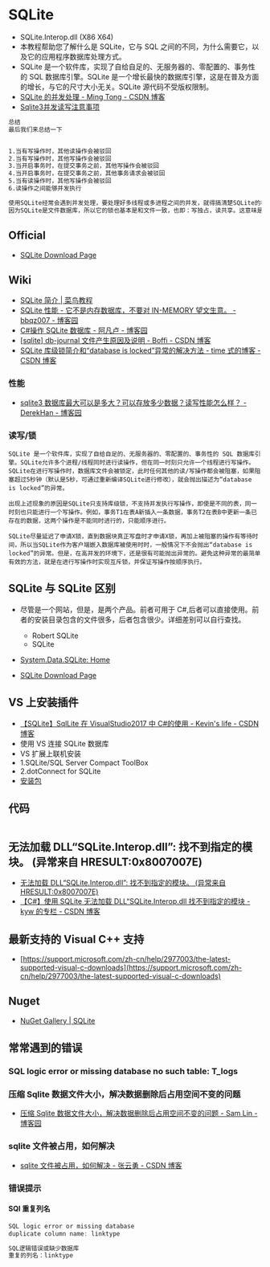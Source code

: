# SQLite

- SQLite.Interop.dll (X86 X64)
- 本教程帮助您了解什么是 SQLite，它与 SQL 之间的不同，为什么需要它，以及它的应用程序数据库处理方式。
- SQLite 是一个软件库，实现了自给自足的、无服务器的、零配置的、事务性的 SQL 数据库引擎。SQLite 是一个增长最快的数据库引擎，这是在普及方面的增长，与它的尺寸大小无关。SQLite 源代码不受版权限制。
- [SQLite 的并发处理 - Ming Tong - CSDN 博客](https://blog.csdn.net/cuit/article/details/21975807)
- [Sqlite3并发读写注意事项](http://www.bubuko.com/infodetail-765226.html)

```txt
总结
最后我们来总结一下


1.当有写操作时，其他读操作会被驳回
2.当有写操作时，其他写操作会被驳回
3.当开启事务时，在提交事务之前，其他写操作会被驳回
4.当开启事务时，在提交事务之前，其他事务请求会被驳回
5.当有读操作时，其他写操作会被驳回
6.读操作之间能够并发执行
```

```txt
使用SQLite经常会遇到并发处理，要处理好多线程或多进程之间的并发，就得搞清楚SQLite的机制，尤其是Sqlite的锁机制。
因为SQLite是文件数据库，所以它的锁也基本是和文件一致，也即：写独占，读共享。这意味是在读取数据库的时候，是可以多个线程共享的，而如果有增删改的操作，则会独占此文件，其他线程会进程都会被阻塞。
```

## Official

- [SQLite Download Page](https://www.sqlite.org/download.html)

## Wiki

- [SQLite 简介 | 菜鸟教程](http://www.runoob.com/sqlite/sqlite-intro.html)
- [SQLite 性能 - 它不是内存数据库，不要对 IN-MEMORY 望文生意。 - bbqz007 - 博客园](https://www.cnblogs.com/bbqzsl/p/6066851.html)
- [C#操作 SQLite 数据库 - 阿凡卢 - 博客园](https://www.cnblogs.com/luxiaoxun/p/3784729.html)
- [[sqlite] db-journal 文件产生原因及说明 - Boffi - CSDN 博客](https://blog.csdn.net/mozart_cai/article/details/26815339)
- [SQLite 库级锁简介和“database is locked”异常的解决方法 - time 式的博客 - CSDN 博客](https://blog.csdn.net/WZh0316/article/details/81188451)

### 性能

- [sqlite3 数据库最大可以是多大？可以存放多少数据？读写性能怎么样？ - DerekHan - 博客园](https://www.cnblogs.com/derekhan/p/10897421.html)

### 读写/锁

```text
SQLite 是一个软件库，实现了自给自足的、无服务器的、零配置的、事务性的 SQL 数据库引擎。SQLite允许多个进程/线程同时进行读操作，但在同一时刻只允许一个线程进行写操作。SQLite在进行写操作时，数据库文件会被锁定，此时任何其他的读/写操作都会被阻塞，如果阻塞超过5秒钟（默认是5秒，可通过重新编译SQLite进行修改），就会抛出描述为“database is locked”的异常。

出现上述现象的原因是SQLite只支持库级锁，不支持并发执行写操作，即使是不同的表，同一时刻也只能进行一个写操作。例如，事务T1在表A新插入一条数据，事务T2在表B中更新一条已存在的数据，这两个操作是不能同时进行的，只能顺序进行。

SQLite尽量延迟了申请X锁，直到数据块真正写盘时才申请X锁，再加上被阻塞的操作有等待时间，所以当SQLite作为客户端嵌入数据库被使用时时，一般情况下不会抛出“database is locked”的异常。但是，在高并发的环境下，还是很有可能抛出异常的。避免这种异常的最简单有效的方法，就是在进行写操作时实现互斥锁，并保证写操作按顺序执行。
```

## SQLite 与 SQLite 区别

- 尽管是一个网站，但是，是两个产品。前者可用于 C#,后者可以直接使用。前者的安装目录包含的文件很多，后者包含很少。详细差别可以自行查找。

  - Robert SQLite
  - SQLite

- [System.Data.SQLite: Home](http://system.data.sqlite.org/index.html/doc/trunk/www/index.wiki)
- [SQLite Download Page](https://www.sqlite.org/download.html)

## VS 上安装插件

- [【SQLite】SqlLite 在 VisualStudio2017 中 C#的使用 - Kevin's life - CSDN 博客](https://blog.csdn.net/ght886/article/details/83791418)
- 使用 VS 连接 SQLite 数据库
- VS 扩展上联机安装
- 1.SQLite/SQL Server Compact ToolBox
- 2.dotConnect for SQLite
- [安装包](https://www.devart.com/dotconnect/sqlite/dcsqlitefree.exe)

## 代码

```C#

```

## 无法加载 DLL“SQLite.Interop.dll”: 找不到指定的模块。 (异常来自 HRESULT:0x8007007E)

- [无法加载 DLL“SQLite.Interop.dll”: 找不到指定的模块。 (异常来自 HRESULT:0x8007007E)](https://www.cnblogs.com/panjun/p/4635421.html)
- [【C#】使用 SQLite 无法加载 DLL“SQLite.Interop.dll 找不到指定的模块 - kyw 的专栏 - CSDN 博客](https://blog.csdn.net/kuyu05/article/details/82626194)

## 最新支持的 Visual C++ 支持

- [https://support.microsoft.com/zh-cn/help/2977003/the-latest-supported-visual-c-downloads](https://support.microsoft.com/zh-cn/help/2977003/the-latest-supported-visual-c-downloads)

## Nuget

- [NuGet Gallery
  | SQLite](https://www.nuget.org/profiles/SQLite)

## 常常遇到的错误

### SQL logic error or missing database no such table: T_logs

### 压缩 Sqlite 数据文件大小，解决数据删除后占用空间不变的问题

- [压缩 Sqlite 数据文件大小，解决数据删除后占用空间不变的问题 - Sam Lin - 博客园](https://www.cnblogs.com/samlin/p/5580191.html)

### sqlite 文件被占用，如何解决

- [sqlite 文件被占用，如何解决 - 张云勇 - CSDN 博客](https://blog.csdn.net/xiaoyong_net/article/details/25036631)

### 错误提示

#### SQl 重复列名

```c#
SQL logic error or missing database
duplicate column name: linktype

SQL逻辑错误或缺少数据库
重复的列名：linktype
```
